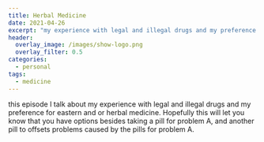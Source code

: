 ```yaml
---
title: Herbal Medicine
date: 2021-04-26
excerpt: "my experience with legal and illegal drugs and my preference for eastern and or herbal medicine"
header:
  overlay_image: /images/show-logo.png
  overlay_filter: 0.5
categories:
  - personal
tags:
  - medicine
---
```


<!--<iframe src="https://open.spotify.com/embed-podcast/episode/7dyCnnDxulRpcF1XklXZZJ" width="80%" height="175" frameborder="0" allowtransparency="true" allow="encrypted-media"></iframe>-->

this episode I talk about my experience with legal and illegal drugs and my preference for eastern and or herbal medicine.
Hopefully this will let you know that you have options besides taking a pill for problem A, and another pill to offsets problems caused by the pills for problem A.
